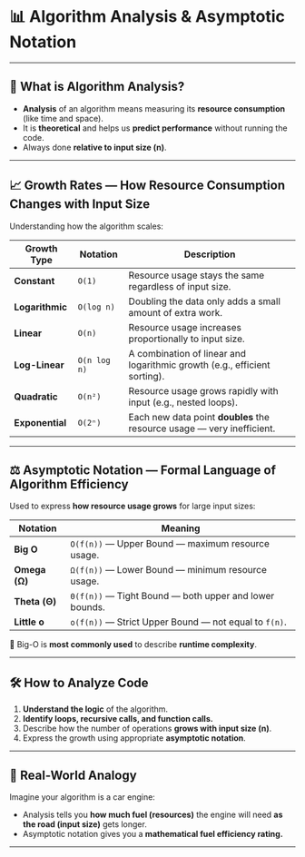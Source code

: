 # 📊 Algorithm Analysis & Asymptotic Notation

---

## 🧠 What is Algorithm Analysis?

* **Analysis** of an algorithm means measuring its **resource consumption** (like time and space).
* It is **theoretical** and helps us **predict performance** without running the code.
* Always done **relative to input size (n)**.

---

## 📈 Growth Rates — How Resource Consumption Changes with Input Size

Understanding how the algorithm scales:

| Growth Type     | Notation     | Description                                                               |
| --------------- | ------------ | ------------------------------------------------------------------------- |
| **Constant**    | `O(1)`       | Resource usage stays the same regardless of input size.                   |
| **Logarithmic** | `O(log n)`   | Doubling the data only adds a small amount of extra work.                 |
| **Linear**      | `O(n)`       | Resource usage increases proportionally to input size.                    |
| **Log-Linear**  | `O(n log n)` | A combination of linear and logarithmic growth (e.g., efficient sorting). |
| **Quadratic**   | `O(n²)`      | Resource usage grows rapidly with input (e.g., nested loops).             |
| **Exponential** | `O(2ⁿ)`      | Each new data point **doubles** the resource usage — very inefficient.    |

---

## ⚖️ Asymptotic Notation — Formal Language of Algorithm Efficiency

Used to express **how resource usage grows** for large input sizes:

| Notation      | Meaning                                                |
| ------------- | ------------------------------------------------------ |
| **Big O**     | `O(f(n))` — Upper Bound — maximum resource usage.      |
| **Omega (Ω)** | `Ω(f(n))` — Lower Bound — minimum resource usage.      |
| **Theta (Θ)** | `Θ(f(n))` — Tight Bound — both upper and lower bounds. |
| **Little o**  | `o(f(n))` — Strict Upper Bound — not equal to `f(n)`.  |

📝 Big-O is **most commonly used** to describe **runtime complexity**.

---

## 🛠 How to Analyze Code

1. **Understand the logic** of the algorithm.
2. **Identify loops, recursive calls, and function calls.**
3. Describe how the number of operations **grows with input size (n)**.
4. Express the growth using appropriate **asymptotic notation**.

---

## 🔁 Real-World Analogy

Imagine your algorithm is a car engine:

* Analysis tells you **how much fuel (resources)** the engine will need **as the road (input size)** gets longer.
* Asymptotic notation gives you a **mathematical fuel efficiency rating.**

---